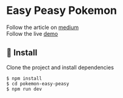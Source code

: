 # Easy Peasy Pokemon

Follow the article on [medium]() \
Follow the live [demo](https://pokemon-easy-peasy.netlify.app/)

## 🚀 Install

Clone the project and install dependencies

```
$ npm install
$ cd pokemon-easy-peasy
$ npm run dev
```
